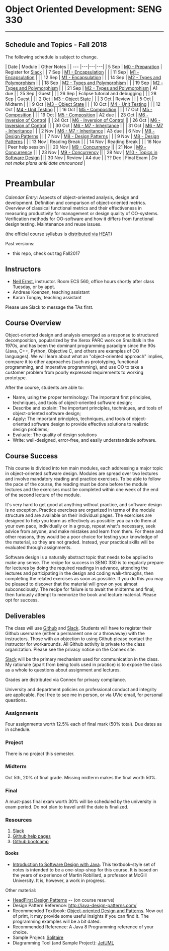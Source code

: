 # Object Oriented Development: SENG 330
-------------------------

## Schedule and Topics - Fall 2018

The following schedule is subject to change.

| Date | Module | Other Notes |
| --- |---|---|---|
|  5 Sep | [M0 - Preparation](https://github.com/prmr/SoftwareDesign/blob/master/modules/Module-00.md) | Register for [Slack](https://join.slack.com/t/seng330uvic/signup) |
|  7 Sep | [M1 - Encapsulation](https://github.com/prmr/SoftwareDesign/blob/master/modules/Module-01.md) | |
| 11 Sep | [M1 - Encapsulation](https://github.com/prmr/SoftwareDesign/blob/master/modules/Module-01.md) | |
| 12 Sep | [M1 - Encapsulation](https://github.com/prmr/SoftwareDesign/blob/master/modules/Module-01.md) | |
| 14 Sep | [M2 - Types and Polymorphism](https://github.com/prmr/SoftwareDesign/blob/master/modules/Module-02.md) | |
| 18 Sep | [M2 - Types and Polymorphism](https://github.com/prmr/SoftwareDesign/blob/master/modules/Module-02.md) | |
| 19 Sep | [M2 - Types and Polymorphism](https://github.com/prmr/SoftwareDesign/blob/master/modules/Module-02.md) | |
| 21 Sep | [M2 - Types and Polymorphism](https://github.com/prmr/SoftwareDesign/blob/master/modules/Module-02.md) | A1 due |
| 25 Sep | Guest | |
| 26 Sep | Eclipse tutorial and debugging | |
| 28 Sep | Guest | |
| 2 Oct  | [M3 - Object State](https://github.com/prmr/SoftwareDesign/blob/master/modules/Module-03.md) | |
| 3 Oct  | Review | |
| 5 Oct  | Midterm | |
| 9 Oct  | [M3 - Object State](https://github.com/prmr/SoftwareDesign/blob/master/modules/Module-03.md) | |
| 10 Oct | [M4 - Unit Testing](https://github.com/prmr/SoftwareDesign/blob/master/modules/Module-04.md)  | |
| 12 Oct | [M4 - Unit Testing](https://github.com/prmr/SoftwareDesign/blob/master/modules/Module-04.md)  | |
| 16 Oct | [M5 - Composition](https://github.com/prmr/SoftwareDesign/blob/master/modules/Module-05.md) | |
| 17 Oct | [M5 - Composition](https://github.com/prmr/SoftwareDesign/blob/master/modules/Module-05.md) | |
| 19 Oct | [M5 - Composition](https://github.com/prmr/SoftwareDesign/blob/master/modules/Module-05.md) | A2 due |
| 23 Oct | [M6 - Inversion of Control](https://github.com/prmr/SoftwareDesign/blob/master/modules/Module-06.md) ||
| 24 Oct | [M6 - Inversion of Control](https://github.com/prmr/SoftwareDesign/blob/master/modules/Module-06.md) ||
| 26 Oct | [M6 - Inversion of Control](https://github.com/prmr/SoftwareDesign/blob/master/modules/Module-06.md) | |
| 30 Oct | [M6 - M7 - Inheritance](https://github.com/prmr/SoftwareDesign/blob/master/modules/Module-07.md) |  |
| 31 Oct | [M6 - M7 - Inheritance](https://github.com/prmr/SoftwareDesign/blob/master/modules/Module-07.md) |  |
|  2 Nov | [M6 - M7 - Inheritance](https://github.com/prmr/SoftwareDesign/blob/master/modules/Module-07.md)  | A3 due |
|  6 Nov | [M8 - Design Patterns](https://github.com/prmr/SoftwareDesign/blob/master/modules/Module-08.md) | |
|  7 Nov | [M8 - Design Patterns](https://github.com/prmr/SoftwareDesign/blob/master/modules/Module-08.md) |   |
|  9 Nov | [M8 - Design Patterns](https://github.com/prmr/SoftwareDesign/blob/master/modules/Module-08.md)  | |
| 13 Nov | Reading Break | |
| 14 Nov | Reading Break | |
| 16 Nov | Peer help session ||
| 20 Nov | [M9 - Concurrency](https://github.com/prmr/SoftwareDesign/blob/master/modules/Module-09.md) ||
| 21 Nov | [M9 - Concurrency](https://github.com/prmr/SoftwareDesign/blob/master/modules/Module-09.md) | |
| 23 Nov | [M9 - Concurrency](https://github.com/prmr/SoftwareDesign/blob/master/modules/Module-09.md) ||
| 28 Nov | [M10 - Topics in Software Design](https://github.com/prmr/SoftwareDesign/blob/master/modules/Module-10.md) ||
| 30 Nov | Review | A4 due |
| ?? Dec | Final Exam | *Do not make plans until date announced* | 

# Preambular
*Calendar Entry*: Aspects of object-oriented analysis, design and development. Definition and comparison of object-oriented metrics. Overview of classical functional metrics and their effectiveness in measuring productivity for management or design quality of OO-systems. Verification methods for OO-software and how it differs from functional design testing. Maintenance and reuse issues.

(the official course syllabus is [distributed via HEAT](https://heat.csc.uvic.ca/coview/outline/2018/Fall/SENG/330?unp=t))

Past versions:

* this repo, check out tag Fall2017

## Instructors
* [Neil Ernst](http://neilernst.net), instructor. Room ECS 560, office hours shortly after class Tuesday, or by appt.
* Andreas Koenzen, teaching assistant
* Karan Tongay, teaching assistant

Please use Slack to message the TAs first.

## Course Overview
Object-oriented design and analysis emerged as a response to structured decomposition, popularized by the Xerox PARC work on Smalltalk in the 1970s, and has been the dominant programming paradigm since the 90s (Java, C++, Python, Objective C, and others are examples of OO languages). We will learn about what an "object-oriented approach" implies, compare it to other approaches (such as prototyping, functional programming, and imperative programming), and use OO to take a customer problem from poorly expressed requirements to working prototype.

After the course, students are able to:

* Name, using the proper terminology: The important first principles, techniques, and tools of object-oriented software design;
* Describe and explain: The important principles, techniques, and tools of object-oriented software design;
* Apply: The important principles, techniques, and tools of object-oriented software design to provide effective solutions to realistic design problems;
* Evaluate: The quality of design solutions
* Write: well-designed, error-free, and easily understandable software.

## Course Success
This course is divided into ten main modules, each addressing a major topic in object-oriented software design. Modules are spread over two lectures and involve mandatory reading and practice exercises. To be able to follow the pace of the course, the reading must be done before the module lectures and the exercises must be completed within one week of the end of the second lecture of the module.

It's very hard to get good at anything without practice, and software design is no exception. Practice exercises are organized in terms of the module structure and are available on their individual pages. The exercises are designed to help you learn as effectively as possible: you can do them at your own pace, individually or in a group, repeat what's necessary, seek advice from anyone, and make mistakes and learn from them. For these and other reasons, they would be a poor choice for testing your knowledge of the material, so they are not graded. Instead, your practical skills will be evaluated through assignments.

Software design is a naturally abstract topic that needs to be applied to make any sense. The recipe for success in SENG 330 is to regularly prepare for lectures by doing the required readings in advance, attending the lectures and participating in the design and coding walk-throughs, then completing the related exercises as soon as possible. If you do this you may be pleased to discover that the material will grow on you almost subconsciously. The recipe for failure is to await the midterms and final, then furiously attempt to memorize the book and lecture material. Please opt for success.

## Deliverables
The class will use [Github](https://github.com/SENG330) and [Slack](https://join.slack.com/t/seng330uvic/signup). Students will have to register their Github username (either a permanent one or a throwaway) with the instructors. Those with an objection to using Github please contact the instructor for workarounds. All Github activity is private to the class organization. Please see the privacy notice on the Connex site.

[Slack](https://seng330-f17.slack.com) will be the primary mechanism used for communication in the class. My rationale (apart from being tools used in practice) is to expose the class as a whole to questions about assignment and lectures. 

Grades are distributed via Connex for privacy compliance.

University and department policies on professional conduct and integrity are applicable. Feel free to see me in person, or via UVic email, for personal questions.

### Assignments
Four assignments  worth 12.5% each of final mark (50% total). Due dates as in schedule.

### Project
There is no project this semester.

### Midterm
Oct 5th, 20% of final grade. Missing midterm makes the final worth 50%.

### Final
A must-pass final exam worth 30% will be scheduled by the university in exam period. Do not plan to travel until the date is finalized.

### Resources

1. [Slack](https://seng330uvic.slack.com)
2. [Github help pages](https://help.github.com)
3. [Github bootcamp](https://help.github.com/articles/set-up-git/)

#### Books
* [Introduction to Software Design with Java](https://github.com/prmr/SoftwareDesign/). This textbook-style set of notes is intended to be a one-stop-shop for this course. It is based on the years of experience of Martin Robillard, a professor at McGill University. It is, however, a work in progress.

Other material:

* [HeadFirst Design Patterns](http://voyager.library.uvic.ca/vwebv/holdingsInfo?bibId=2040666) -- (on course reserve)
* Design Pattern Reference: http://java-design-patterns.com/
* Recommended Textbook: [Object-oriented Design and Patterns](http://www.bookdepository.com/Object-oriented-Design-Patterns-Cay-Horstmann/9780471744870). Now out of print, it may provide some useful insights if you can find it. The programming examples will be a bit dated.
* Recommended Reference: A Java 8 Programming reference of your choice.
* Sample Project: [Solitaire](https://github.com/prmr/Solitaire)
* Diagramming Tool (and Sample Project): [JetUML](http://cs.mcgill.ca/~martin/jetuml/)



